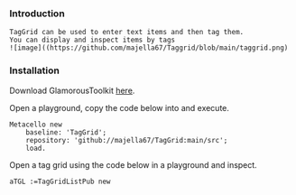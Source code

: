 ### Introduction
	TagGrid can be used to enter text items and then tag them.  
	You can display and inspect items by tags
	![image]((https://github.com/majella67/Taggrid/blob/main/taggrid.png)

	
### Installation 

Download GlamorousToolkit [here](https://gtoolkit.com/download/).

Open a playground, copy the code below into and execute.

```Smalltalk
Metacello new
	baseline: 'TagGrid';
	repository: 'github://majella67/TagGrid:main/src';
	load.
```

Open a tag grid using the code below in a playground and inspect.

```Smalltalk
aTGL :=TagGridListPub new 
```
